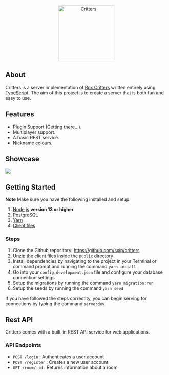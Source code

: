 <div align="center">
  <br />
  <p>
    <a href="#"><img src="https://user-images.githubusercontent.com/38108408/79511435-33de8880-8037-11ea-91b2-a97274fef874.png" width="175" alt="Critters" /></a>
  </p>
</div>

## About

Critters is a server implementation of [Box Critters](https://boxcritters.com) written entirely using [TypeScript](https://www.typescriptlang.org). The aim of this project is to create a server that is both fun and easy to use.

## Features

- Plugin Support (Getting there...).
- Multiplayer support.
- A basic REST service.
- Nickname colours.

## Showcase

![](https://user-images.githubusercontent.com/38108408/88861470-ef49b800-d1f5-11ea-8f19-c7bce049d604.png)

## Getting Started

**Note** Make sure you have the following installed and setup.

1. [Node.js](NodeJS) **version 13 or higher**
2. [PostgreSQL](https://www.postgresql.org)
3. [Yarn](https://yarnpkg.com)
4. [Client files](https://mega.nz/file/3JQCWaTB#q_enKTUtv120YFduFvGIqZdEnC0DL8sXYTE_AmnzenQ)

### Steps

1. Clone the Github repository: https://github.com/sxip/critters
2. Unzip the client files inside the `public` directory
3. Install dependencies by navigating to the project in your Terminal or command prompt and running the command `yarn install`
4. Go into your `config.development.json` file and configure your database connection settings
5. Setup the migrations by running the command `yarn migration:run`
6. Setup the seeds by running the command `yarn seed`

If you have followed the steps correctlty, you can begin serving for connections by typing the command `serve:dev`.

## Rest API

Critters comes with a built-in REST API service for web applications.

### API Endpoints

- `POST /login` : Authenticates a user account
- `POST /register` : Creates a new user account
- `GET /room/:id` : Returns information about a room
